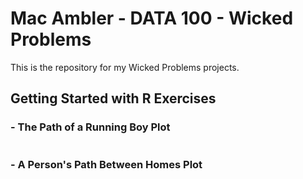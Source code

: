 # Mac Ambler - DATA 100 - Wicked Problems

This is the repository for my Wicked Problems projects.

## Getting Started with R Exercises

### - The Path of a Running Boy Plot

![]()

### - A Person's Path Between Homes Plot

![]()
